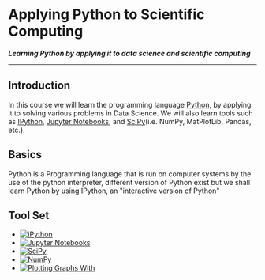 # Applying Python to Scientific Computing
***Learning Python by applying it to data science and scientific computing***
___

## Introduction
In this course we will learn the programming language [Python](https://python.org), by applying it to solving various problems in Data Science. We will also learn tools such as [IPython](https://ipython.org), [Jupyter Notebooks](https://jupyter.org), and [SciPy](https://scipy.org)(i.e. NumPy, MatPlotLib, Pandas, etc.).

## Basics
Python is a Programming language that is run on computer systems by the use of the python interpreter, different version of Python exist but we shall learn Python by using IPython, an "interactive version of Python"

## Tool Set
* [![iPython](http://ipython.org/_static/IPy_header.png)](https://ipython.org)
* [![Jupyter Notebooks](http://jupyter.org/assets/nav_logo.svg)](https://jupyter.org)
* [![SciPy](https://scipy.org/_static/images/scipy_med.png)](https://scipy.org)
* [![NumPy](http://www.numpy.org/_static/numpy_logo.png)](https://numpy.org)
* [![Plotting Graphs With](https://matplotlib.org/_static/logo2.png)](https://matplotlib.org)
